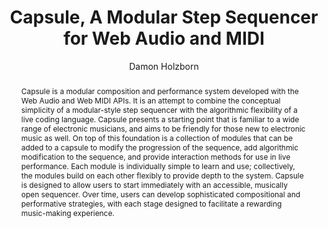 --- 
  title: "Capsule, A Modular Step Sequencer for Web Audio and MIDI" 
  abstract: "Capsule is a modular composition and performance system developed with the Web Audio and Web MIDI APIs. It is an attempt to combine the conceptual simplicity of a modular-style step sequencer with the algorithmic flexibility of a live coding language. Capsule presents a starting point that is familiar to a wide range of electronic musicians, and aims to be friendly for those new to electronic music as well. On top of this foundation is a collection of modules that can be added to a capsule to modify the progression of the sequence, add algorithmic modification to the sequence, and provide interaction methods for use in live performance. Each module is individually simple to learn and use; collectively, the modules build on each other flexibly to provide depth to the system. Capsule is designed to allow users to start immediately with an accessible, musically open sequencer. Over time, users can develop sophisticated compositional and performative strategies, with each stage designed to facilitate a rewarding music-making experience." 
  address: "Atlanta, Georgia" 
  author: "Damon Holzborn" 
  booktitle: "Proceedings of the International Web Audio Conference" 
  editor: "Jason Freeman, Alexander Lerch, Matthew Paradis" 
  month: "Proceedings of the International Web Audio Conference"
  pages: "2016" 
  publisher: "Georgia Tech" 
  series: "WAC '16"
  type: "Talk"  
  year: "2016" 
  id: "2016_EA_58" 
  tags: year2016
  media: https://smartech.gatech.edu/bitstream/handle/1853/54663/capsule_videostream.html?sequence=8&isAllowed=y 
  pdflink: /_data/papers/pdf/2016/2016_58.pdf
  ISSN: 2663-5844
---
